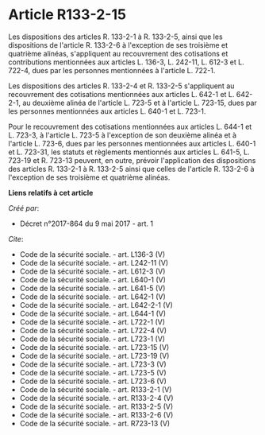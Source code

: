 # Article R133-2-15

Les dispositions des articles R. 133-2-1 à R. 133-2-5, ainsi que les dispositions de l'article R. 133-2-6 à l'exception de
ses troisième et quatrième alinéas, s'appliquent au recouvrement des cotisations et contributions mentionnées aux articles L.
136-3, L. 242-11, L. 612-3 et L. 722-4, dues par les personnes mentionnées à l'article L. 722-1. 

Les dispositions des articles R. 133-2-4 et R. 133-2-5 s'appliquent au recouvrement des cotisations mentionnées aux articles
L. 642-1 et L. 642-2-1, au deuxième alinéa de l'article L. 723-5 et à l'article L. 723-15, dues par les personnes mentionnées
aux articles L. 640-1 et L. 723-1. 

Pour le recouvrement des cotisations mentionnées aux articles L. 644-1 et L. 723-3, à l'article L. 723-5 à l'exception de son
deuxième alinéa et à l'article L. 723-6, dues par les personnes mentionnées aux articles L. 640-1 et L. 723-31, les statuts
et règlements mentionnés aux articles L. 641-5, L. 723-19 et R. 723-13 peuvent, en outre, prévoir l'application des
dispositions des articles R. 133-2-1 à R. 133-2-5 ainsi que celles de l'article R. 133-2-6 à l'exception de ses troisième et
quatrième alinéas.

**Liens relatifs à cet article**

_Créé par_:

  - Décret n°2017-864 du 9 mai 2017 - art. 1

_Cite_:

  - Code de la sécurité sociale. - art. L136-3 (V)
  - Code de la sécurité sociale. - art. L242-11 (V)
  - Code de la sécurité sociale. - art. L612-3 (V)
  - Code de la sécurité sociale. - art. L640-1 (V)
  - Code de la sécurité sociale. - art. L641-5 (V)
  - Code de la sécurité sociale. - art. L642-1 (V)
  - Code de la sécurité sociale. - art. L642-2-1 (V)
  - Code de la sécurité sociale. - art. L644-1 (V)
  - Code de la sécurité sociale. - art. L722-1 (V)
  - Code de la sécurité sociale. - art. L722-4 (V)
  - Code de la sécurité sociale. - art. L723-1 (V)
  - Code de la sécurité sociale. - art. L723-15 (V)
  - Code de la sécurité sociale. - art. L723-19 (V)
  - Code de la sécurité sociale. - art. L723-3 (V)
  - Code de la sécurité sociale. - art. L723-5 (V)
  - Code de la sécurité sociale. - art. L723-6 (V)
  - Code de la sécurité sociale. - art. R133-2-1 (V)
  - Code de la sécurité sociale. - art. R133-2-4 (V)
  - Code de la sécurité sociale. - art. R133-2-5 (V)
  - Code de la sécurité sociale. - art. R133-2-6 (V)
  - Code de la sécurité sociale. - art. R723-13 (V)
